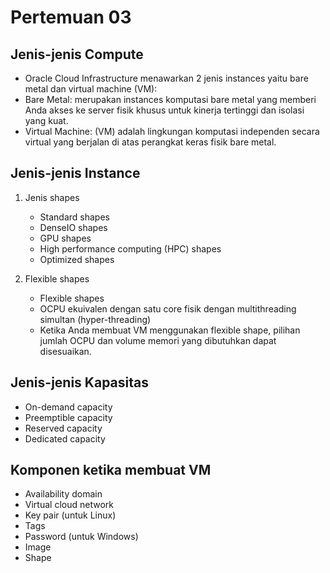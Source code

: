 # Pertemuan 03

## Jenis-jenis Compute
- Oracle Cloud Infrastructure menawarkan 2 jenis instances yaitu bare metal dan virtual machine (VM):
- Bare Metal: merupakan instances komputasi bare metal yang memberi Anda akses ke server fisik khusus untuk kinerja tertinggi dan isolasi yang kuat.
- Virtual Machine: (VM) adalah lingkungan komputasi independen secara virtual yang berjalan di atas perangkat keras fisik bare metal. 

## Jenis-jenis Instance
1. Jenis shapes

    - Standard shapes
    - DenseIO shapes
    - GPU shapes
    - High performance computing (HPC) shapes
    - Optimized shapes

2. Flexible shapes
    - Flexible shapes
    - OCPU ekuivalen dengan satu core fisik dengan multithreading simultan (hyper-threading)
    - Ketika Anda membuat VM menggunakan flexible shape, pilihan jumlah OCPU dan volume memori yang dibutuhkan dapat disesuaikan.

## Jenis-jenis Kapasitas
- On-demand capacity
- Preemptible capacity
- Reserved capacity
- Dedicated capacity

## Komponen ketika membuat VM
- Availability domain
- Virtual cloud network
- Key pair (untuk Linux)
- Tags
- Password (untuk Windows)
- Image
- Shape
